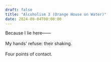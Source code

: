 ```yaml
---
draft: false
title: "Alcoholism 3 (Orange House on Water)"
date: 2024-09-04T00:00:00
---
```

Because I lie here—— <br>  
My hands' refuse: their shaking. <br>  
Four points of contact. 
